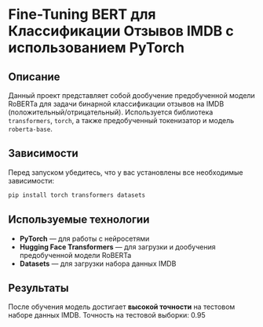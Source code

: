 # Fine-Tuning BERT для Классификации Отзывов IMDB с использованием PyTorch

## Описание
Данный проект представляет собой дообучение предобученной модели RoBERTa для задачи бинарной классификации отзывов на IMDB (положительный/отрицательный). Используется библиотека `transformers`, `torch`, а также предобученный токенизатор и модель `roberta-base`.

## Зависимости
Перед запуском убедитесь, что у вас установлены все необходимые зависимости:

```bash
pip install torch transformers datasets
```

## Используемые технологии
- **PyTorch** — для работы с нейросетями
- **Hugging Face Transformers** — для загрузки и дообучения предобученной модели RoBERTa
- **Datasets** — для загрузки набора данных IMDB


## Результаты
После обучения модель достигает **высокой точности** на тестовом наборе данных IMDB.
Точность на тестовой выборки: 0.95


